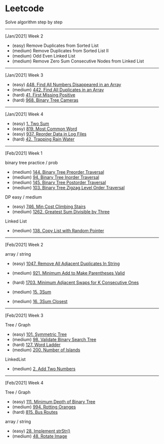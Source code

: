 # Leetcode

Solve algorithm step by step

* * *

[Jan/2021] Week 2

- (easy) Remove Duplicates from Sorted List
- (medium) Remove Duplicates from Sorted List II
- (medium) Odd Even Linked List
- (medium) Remove Zero Sum Consecutive Nodes from Linked List

* * *

[Jan/2021] Week 3

- (easy) [448. Find All Numbers Disappeared in an Array](https://leetcode.com/problems/find-all-numbers-disappeared-in-an-array/)
- (medium) [442. Find All Duplicates in an Array](https://leetcode.com/problems/find-all-duplicates-in-an-array/)
- (hard) [41. First Missing Positive](https://leetcode.com/problems/first-missing-positive/)
- (hard) [968. Binary Tree Cameras](https://leetcode.com/problems/binary-tree-cameras/)

* * *

[Jan/2021] Week 4

- (easy) [1. Two Sum](https://leetcode.com/problems/two-sum/)
- (easy) [819. Most Common Word](https://leetcode.com/problems/most-common-word/)
- (easy) [937. Reorder Data in Log Files](https://leetcode.com/problems/reorder-data-in-log-files/)
- (hard) [42. Trapping Rain Water](https://leetcode.com/problems/trapping-rain-water/)

* * *

[Feb/2021] Week 1

binary tree practice / prob
- (medium) [144. Binary Tree Preorder Traversal](https://leetcode.com/problems/binary-tree-preorder-traversal/)
- (medium) [94. Binary Tree Inorder Traversal](https://leetcode.com/problems/binary-tree-inorder-traversal/)
- (medium) [145. Binary Tree Postorder Traversal](https://leetcode.com/problems/binary-tree-postorder-traversal/)
- (medium) [103. Binary Tree Zigzag Level Order Traversal](https://leetcode.com/problems/binary-tree-zigzag-level-order-traversal/)

DP easy / medium
- (easy) [746. Min Cost Climbing Stairs](https://leetcode.com/problems/min-cost-climbing-stairs/)
- (medium) [1262. Greatest Sum Divisible by Three](https://leetcode.com/problems/greatest-sum-divisible-by-three/)

Linked List
- (medium) [138. Copy List with Random Pointer](https://leetcode.com/problems/copy-list-with-random-pointer/)

* * *

[Feb/2021] Week 2

array / string
- (easy) [1047. Remove All Adjacent Duplicates In String](https://leetcode.com/problems/remove-all-adjacent-duplicates-in-string/)
- (medium) [921. Minimum Add to Make Parentheses Valid](https://leetcode.com/problems/minimum-add-to-make-parentheses-valid/)
- (hard) [1703. Minimum Adjacent Swaps for K Consecutive Ones](https://leetcode.com/problems/minimum-adjacent-swaps-for-k-consecutive-ones/)

- (medium) [15. 3Sum](https://leetcode.com/problems/3sum/)
- (medium) [16. 3Sum Closest](https://leetcode.com/problems/3sum-closest/)

* * *

[Feb/2021] Week 3

Tree / Graph
 - (easy) [101. Symmetric Tree](https://leetcode.com/problems/symmetric-tree/)
 - (medium) [98. Validate Binary Search Tree](https://leetcode.com/problems/validate-binary-search-tree/)
 - (hard) [127. Word Ladder](https://leetcode.com/problems/word-ladder/)
 - (medium) [200. Number of Islands](https://leetcode.com/problems/number-of-islands/)
 
 LinkedList
  - (medium) [2. Add Two Numbers](https://leetcode.com/problems/add-two-numbers/)


* * *

[Feb/2021] Week 4

Tree / Graph

- (easy) [111. Minimum Depth of Binary Tree](https://leetcode.com/problems/minimum-depth-of-binary-tree/)
- (medium) [994. Rotting Oranges](https://leetcode.com/problems/rotting-oranges/)
- (hard) [815. Bus Routes](https://leetcode.com/problems/bus-routes/)

array / string

- (easy) [28. Implement strStr()](https://leetcode.com/problems/implement-strstr/)
- (medium) [48. Rotate Image](https://leetcode.com/problems/rotate-image/)
